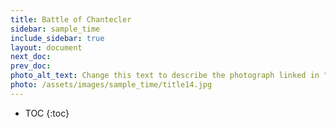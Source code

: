 ```yaml
---
title: Battle of Chantecler
sidebar: sample_time
include_sidebar: true
layout: document
next_doc: 
prev_doc: 
photo_alt_text: Change this text to describe the photograph linked in "photo".
photo: /assets/images/sample_time/title14.jpg
---
```


* TOC
{:toc}

